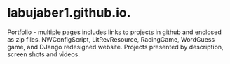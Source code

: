 # labujaber1.github.io.
Portfolio - multiple pages includes links to projects in github and enclosed as zip files. NWConfigScript, LitRevResource, RacingGame, WordGuess game, and DJango redesigned website. Projects presented by description, screen shots and videos.
